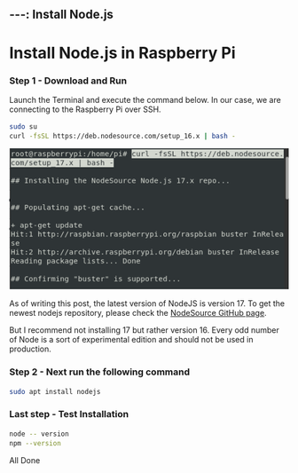 ---: Install Node.js
---
# Install Node.js in Raspberry Pi

### Step 1 - Download and Run

Launch the Terminal and execute the command below. In our case, we are connecting to the Raspberry Pi over SSH.

```sh
sudo su
curl -fsSL https://deb.nodesource.com/setup_16.x | bash -
```

![nodejs](img/Add-NodeSource.webp)

As of writing this post, the latest version of NodeJS is version 17. To get the newest nodejs repository, please check the [NodeSource GitHub page](https://github.com/nodesource/distributions/blob/master/README.md).

But I recommend not installing 17 but rather version 16. Every odd number of Node is a sort of experimental edition and should not be used in production.

### Step 2 - Next run the following command

```sh
sudo apt install nodejs
```

### Last step - Test Installation

```sh
node -- version
npm --version
```

All Done